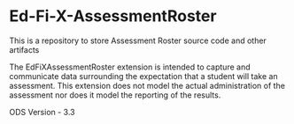 # Ed-Fi-X-AssessmentRoster
This is a repository to store Assessment Roster source code and other artifacts

The EdFiXAssessmentRoster extension is intended to capture and communicate data surrounding the expectation that a student will take an assessment. This extension does not model the actual administration of the assessment nor does it model the reporting of the results.


ODS Version - 3.3
